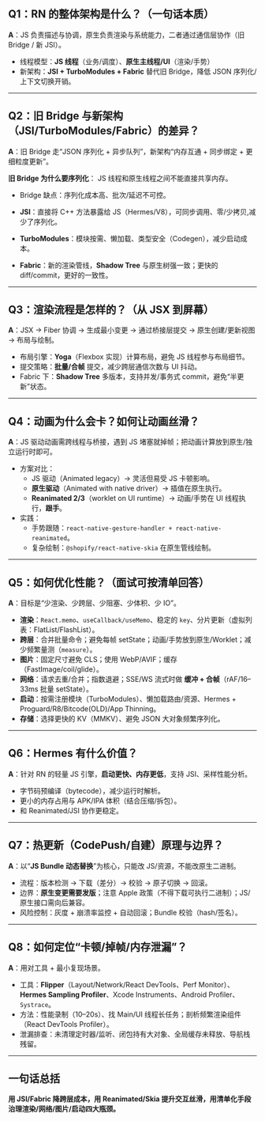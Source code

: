 ## Q1：RN 的整体架构是什么？（一句话本质）

**A**：JS 负责描述与协调，原生负责渲染与系统能力，二者通过通信层协作（旧 Bridge / 新 JSI）。

- 线程模型：**JS 线程**（业务/调度）、**原生主线程/UI**（渲染/手势）
- 新架构：**JSI + TurboModules + Fabric** 替代旧 Bridge，降低 JSON 序列化/上下文切换开销。

---

## Q2：旧 Bridge 与新架构（JSI/TurboModules/Fabric）的差异？

**A**：旧 Bridge 走“JSON 序列化 + 异步队列”，新架构“内存互通 + 同步绑定 + 更细粒度更新”。

**旧 Bridge 为什么要序列化**： JS 线程和原生线程之间不能直接共享内存。

- Bridge 缺点：序列化成本高、批次/延迟不可控。

- **JSI**：直接将 C++ 方法暴露给 JS（Hermes/V8），可同步调用、零/少拷贝,减少了序列化。

- **TurboModules**：模块按需、懒加载、类型安全（Codegen），减少启动成本。

- **Fabric**：新的渲染管线，**Shadow Tree** 与原生树强一致；更快的 diff/commit，更好的一致性。

---

## Q3：渲染流程是怎样的？（从 JSX 到屏幕）

**A**：JSX → Fiber 协调 → 生成最小变更 → 通过桥接层提交 → 原生创建/更新视图 → 布局与绘制。

- 布局引擎：**Yoga**（Flexbox 实现）计算布局，避免 JS 线程参与布局细节。
- 提交策略：**批量/合帧** 提交，减少跨层通信次数与 UI 抖动。
- Fabric 下：**Shadow Tree** 多版本，支持并发/事务式 commit，避免“半更新”状态。

---

## Q4：动画为什么会卡？如何让动画丝滑？

**A**：JS 驱动动画需跨线程与桥接，遇到 JS 堵塞就掉帧；把动画计算放到原生/独立运行时即可。

- 方案对比：
  - JS 驱动（Animated legacy）→ 灵活但易受 JS 卡顿影响。
  - **原生驱动**（Animated with native driver）→ 插值在原生执行。
  - **Reanimated 2/3**（worklet on UI runtime）→ 动画/手势在 UI 线程执行，**跟手**。
- 实践：
  - 手势跟随：`react-native-gesture-handler + react-native-reanimated`。
  - 复杂绘制：`@shopify/react-native-skia` 在原生管线绘制。

---

## Q5：如何优化性能？（面试可按清单回答）

**A**：目标是“少渲染、少跨层、少阻塞、少体积、少 IO”。

- **渲染**：`React.memo`、`useCallback/useMemo`、稳定的 `key`、分片更新（虚拟列表：FlatList/FlashList）。
- **跨层**：合并批量命令；避免每帧 setState；动画/手势放到原生/Worklet；减少频繁量测（`measure`）。
- **图片**：固定尺寸避免 CLS；使用 WebP/AVIF；缓存（FastImage/coil/glide）。
- **网络**：请求去重/合并；指数退避；SSE/WS 流式时做 **缓冲 + 合帧**（rAF/16–33ms 批量 setState）。
- **启动**：按需注册模块（TurboModules）、懒加载路由/资源、Hermes + Proguard/R8/Bitcode(OLD)/App Thinning。
- **存储**：选择更快的 KV（MMKV）、避免 JSON 大对象频繁序列化。

---

## Q6：Hermes 有什么价值？

**A**：针对 RN 的轻量 JS 引擎，**启动更快、内存更低**，支持 JSI、采样性能分析。

- 字节码预编译（bytecode），减少运行时解析。
- 更小的内存占用与 APK/IPA 体积（结合压缩/拆包）。
- 和 Reanimated/JSI 协作更稳定。

---

## Q7：热更新（CodePush/自建）原理与边界？

**A**：以“**JS Bundle 动态替换**”为核心，只能改 JS/资源，不能改原生二进制。

- 流程：版本检测 → 下载（差分）→ 校验 → 原子切换 → 回滚。
- 边界：**原生变更需要发版**；注意 Apple 政策（不得下载可执行二进制）；JS/原生接口需向后兼容。
- 风险控制：灰度 + 崩溃率监控 + 自动回滚；Bundle 校验（hash/签名）。

---

## Q8：如何定位“卡顿/掉帧/内存泄漏”？

**A**：用对工具 + 最小复现场景。

- 工具：**Flipper**（Layout/Network/React DevTools、Perf Monitor）、**Hermes Sampling Profiler**、Xcode Instruments、Android Profiler、`Systrace`。
- 方法：性能录制（10–20s）、找 Main/UI 线程长任务；剖析频繁渲染组件（React DevTools Profiler）。
- 泄漏排查：未清理定时器/监听、闭包持有大对象、全局缓存未释放、导航栈残留。

---

## 一句话总括

**用 JSI/Fabric 降跨层成本，用 Reanimated/Skia 提升交互丝滑，用清单化手段治理渲染/网络/图片/启动四大瓶颈。**
